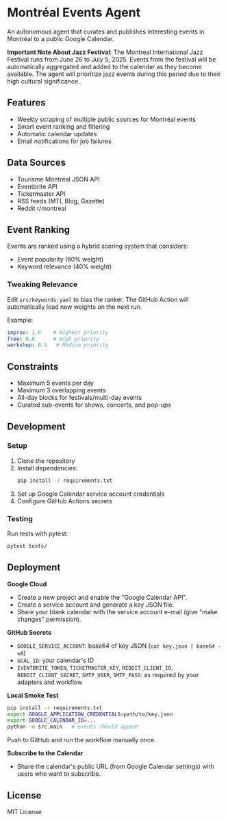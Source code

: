 # Montréal Events Agent

An autonomous agent that curates and publishes interesting events in Montréal to a public Google Calendar.

**Important Note About Jazz Festival**: The Montreal International Jazz Festival runs from June 26 to July 5, 2025. Events from the festival will be automatically aggregated and added to the calendar as they become available. The agent will prioritize jazz events during this period due to their high cultural significance.

## Features

- Weekly scraping of multiple public sources for Montréal events
- Smart event ranking and filtering
- Automatic calendar updates
- Email notifications for job failures

## Data Sources

- Tourisme Montréal JSON API
- Eventbrite API
- Ticketmaster API
- RSS feeds (MTL Blog, Gazette)
- Reddit r/montreal

## Event Ranking

Events are ranked using a hybrid scoring system that considers:
- Event popularity (60% weight)
- Keyword relevance (40% weight)

### Tweaking Relevance

Edit `src/keywords.yaml` to bias the ranker. The GitHub Action will automatically load new weights on the next run.

Example:
```yaml
improv: 1.0    # Highest priority
free: 0.8      # High priority
workshop: 0.5   # Medium priority
```

## Constraints

- Maximum 5 events per day
- Maximum 3 overlapping events
- All-day blocks for festivals/multi-day events
- Curated sub-events for shows, concerts, and pop-ups

## Development

### Setup

1. Clone the repository
2. Install dependencies:
   ```bash
   pip install -r requirements.txt
   ```
3. Set up Google Calendar service account credentials
4. Configure GitHub Actions secrets

### Testing

Run tests with pytest:
```bash
pytest tests/
```

## Deployment

**Google Cloud**
- Create a new project and enable the "Google Calendar API".
- Create a service account and generate a key JSON file.
- Share your blank calendar with the service account e-mail (give "make changes" permission).

**GitHub Secrets**
- `GOOGLE_SERVICE_ACCOUNT`: base64 of key JSON (`cat key.json | base64 -w0`)
- `GCAL_ID`: your calendar's ID
- `EVENTBRITE_TOKEN`, `TICKETMASTER_KEY`, `REDDIT_CLIENT_ID`, `REDDIT_CLIENT_SECRET`, `SMTP_USER`, `SMTP_PASS`: as required by your adapters and workflow

**Local Smoke Test**
```bash
pip install -r requirements.txt
export GOOGLE_APPLICATION_CREDENTIALS=path/to/key.json
export GOOGLE_CALENDAR_ID=...
python -m src.main   # events should appear
```
Push to GitHub and run the workflow manually once.

**Subscribe to the Calendar**
- Share the calendar's public URL (from Google Calendar settings) with users who want to subscribe.

## License

MIT License 